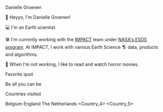 Danielle Groenen

👋  Heyyo, I'm Danielle Groenen!

💻  I'm an Earth scientist.

🛠️  I'm currently working with the [IMPACT](https://impact.earthdata.nasa.gov/) team under [NASA's ESDS program](https://earthdata.nasa.gov/esds).
At IMPACT, I work with various Earth Science 🌎 data, products and algorithms.

🎨  When I'm not working, I like to read and watch horror movies.

Favorite quot

Be all you can be

Countries visited

Belgium
England
The Netherlands
<Country_4>
<Country_5>